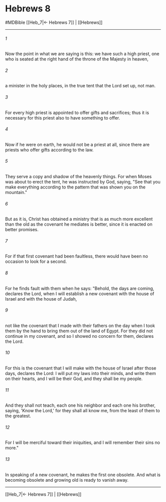 # Hebrews 8
#MDBible
[[Heb_7|← Hebrews 7]] | [[Hebrews]]

***

###### 1 

Now the point in what we are saying is this: we have such a high priest, one who is seated at the right hand of the throne of the Majesty in heaven, 

###### 2 

a minister in the holy places, in the true tent that the Lord set up, not man. 

###### 3 

For every high priest is appointed to offer gifts and sacrifices; thus it is necessary for this priest also to have something to offer. 

###### 4 

Now if he were on earth, he would not be a priest at all, since there are priests who offer gifts according to the law. 

###### 5 

They serve a copy and shadow of the heavenly things. For when Moses was about to erect the tent, he was instructed by God, saying, "See that you make everything according to the pattern that was shown you on the mountain." 

###### 6 

But as it is, Christ has obtained a ministry that is as much more excellent than the old as the covenant he mediates is better, since it is enacted on better promises. 

###### 7 

For if that first covenant had been faultless, there would have been no occasion to look for a second. 

###### 8 

For he finds fault with them when he says: "Behold, the days are coming, declares the Lord, when I will establish a new covenant with the house of Israel and with the house of Judah, 

###### 9 

not like the covenant that I made with their fathers on the day when I took them by the hand to bring them out of the land of Egypt. For they did not continue in my covenant, and so I showed no concern for them, declares the Lord. 

###### 10 

For this is the covenant that I will make with the house of Israel after those days, declares the Lord: I will put my laws into their minds, and write them on their hearts, and I will be their God, and they shall be my people. 

###### 11 

And they shall not teach, each one his neighbor and each one his brother, saying, 'Know the Lord,' for they shall all know me, from the least of them to the greatest. 

###### 12 

For I will be merciful toward their iniquities, and I will remember their sins no more." 

###### 13 

In speaking of a new covenant, he makes the first one obsolete. And what is becoming obsolete and growing old is ready to vanish away. 

***

[[Heb_7|← Hebrews 7]] | [[Hebrews]]
